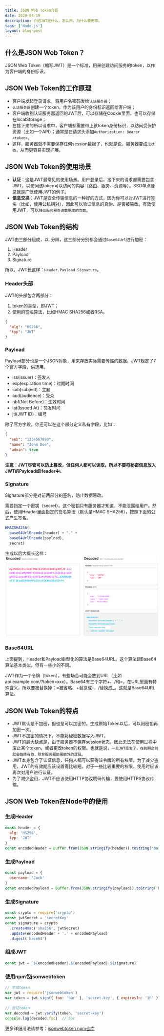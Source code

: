 ```yaml
---
title: JSON Web Token介绍
date: 2020-04-19
description: 介绍JWT是什么，怎么用，为什么要用等。
tags: ['Node.js']
layout: blog-post
---
```


## 什么是JSON Web Token？
JSON Web Token（缩写JWT）是一个标准，用来创建访问服务的token，以作为客户端的身份标识。


## JSON Web Token的工作原理
- 客户端发起登录请求，将用户名密码发给`认证服务器`；
- `认证服务器`创建一个token，作为该用户的身份标识返回给客户端；
- 客户端收到认证服务器返回的JWT后，可以存储在Cookie里面，也可以存储在localStorage；
- 在接下来的所以请求中，客户端都需要带上该token身份标识，以访问受保护资源（比如一个API）；通常是在请求头添加`Authorization: Bearer <token>`。
- 这样，服务器就不需要保存任何session数据了，也就是说，服务器变成`无状态`，从而更容易实现扩展。


## JSON Web Token的使用场景
- **认证**：这是JWT最常见的使用场景。用户登录后，接下来的请求都需要包含JWT，以访问该token可以访问的内容（路由、服务、资源等）。SSO单点登录就是广泛使用JWT的例子。
- **信息交换**：JWT是安全传输信息的一种好的方式，因为你可以对JWT进行签名（比如，使用公私钥对），因此可以验证信息的真伪、是否被篡改。有效使用JWT，可以`降低服务器查询数据库的次数`。


## JSON Web Token的结构
JWT由三部分组成，以`.`分隔，这三部分分别都会通过`Base64Url`进行加密：

1. Header
2. Payload
3. Signature

所以，JWT长这样：`Header.Payload.Signature`。

### Header头部
JWT的头部包含两部分：

1. token的类型，即JWT；
2. 使用的签名算法，比如HMAC SHA256或者RSA。

```json
{
  "alg": "HS256",
  "typ": "JWT"
}
```

### Payload
Payload部分也是一个JSON对象，用来存放实际需要传递的数据。JWT规定了7个官方字段，供选用。
- iss(issuer)：签发人
- exp(expiration time)：过期时间
- sub(subject)：主题
- aud(audience)：受众
- nbf(Not Before)：生效时间
- iat(Issued At)：签发时间
- jti(JWT ID)：编号

除了官方字段，你还可以在这个部分定义私有字段，比如：
```json
{
  "sub": "1234567890",
  "name": "John Doe",
  "admin": true
}
```

**注意：JWT尽管可以防止篡改，但任何人都可以读取，所以不要将秘密信息放入JWT的Payload或Header中。**

### Signature
Signature部分是对前两部分的签名，防止数据篡改。

需要指定一个密钥（secret）。这个密钥只有服务器才知道，不能泄露给用户。然后，使用Header里面指定的签名算法（默认是HMAC SHA256），按照下面的公式产生签名。
```javascript
HMACSHA256(
  base64UrlEncode(header) + "." +
  base64UrlEncode(payload),
  secret)
```

生成以后大概长这样：
![jwt例子](../assets/Nodejs/001_jwt.png)

### Base64URL
上面提到，Header和Payload串型化的算法是Base64URL。这个算法跟Base64算法基本类似，但有一些小的不同。

JWT作为一个令牌（token），有些场合可能会放到URL（比如api.example.com/?token=xxx）。Base64有三个字符+、/和=，在URL里面有特殊含义，所以要被替换掉：=被省略、+替换成-，/替换成_。这就是Base64URL算法。


## JSON Web Token的特点
- JWT默认是不加密，但也是可以加密的。生成原始Token以后，可以用密钥再加密一次。
- JWT不加密的情况下，不能将秘密数据写入JWT。
- JWT的最大缺点是，由于服务器不保存session状态，因此无法在使用过程中废止某个token，或者更改token的权限。也就是说，`一旦JWT签发了，在到期之前就会始终有效，除非服务器部署额外的逻辑`。
- JWT本身包含了认证信息，任何人都可以获得该令牌的所有权限。为了减少盗用，JWT的有效期应该设置得比较短。对于一些比较重要的权限，使用时应该再次对用户进行认证。
- 为了减少盗用，JWT不应该使用HTTP协议明码传输，要使用HTTPS协议传输。


## JSON Web Token在Node中的使用
### 生成Header
```javascript
const header = {
  alg: 'HS256',
  typ: 'JWT'
}
const encodedHeader = Buffer.from(JSON.stringify(header)).toString('base64')
```

### 生成Payload
```javascript
const payload = {
  username: 'Jack'
}
const encodedPayload = Buffer.from(JSON.stringify(payload)).toString('base64')
```

### 生成Signature
```javascript
const crypto = require('crypto')
const jwtSecret = 'secretKey'
const signature = crypto
  .createHmac('sha256', jwtSecret)
  .update(encodedHeader + '.' + encodedPayload)
  .digest('base64')
```

### 组成JWT
```javascript
const jwt = `${encodedHeader}.${encodedPayload}.${signature}`
```

### 使用npm包jsonwebtoken
```javascript
// 生成token
var jwt = require('jsonwebtoken')
var token = jwt.sign({ foo: 'bar' }, 'secret-key', { expiresIn: '1h' })

// 验证token
var decoded = jwt.verify(token, 'secret-key')
console.log(decoded.foo)  // bar
```

更多详细用法请参考：[jsonwebtoken npm仓库](https://www.npmjs.com/package/jsonwebtoken)
